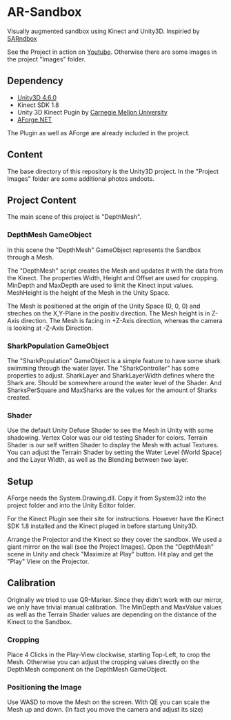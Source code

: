 # AR-Sandbox

Visually augmented sandbox using Kinect and Unity3D.
Inspiried by [SARndbox](http://idav.ucdavis.edu/~okreylos/ResDev/SARndbox/)

See the Project in action on [Youtube](https://www.youtube.com/playlist?list=PLiYkNDKSkCd4wgPixZNUtXTdhxdEhq7Vk).
Otherwise there are some images in the project "Images" folder.

## Dependency 
* [Unity3D 4.6.0](http://unity3d.com/)
* Kinect SDK 1.8
* Unity 3D Kinect Pugin by [Carnegie Mellon University](http://wiki.etc.cmu.edu/unity3d/index.php/Microsoft_Kinect_-_Microsoft_SDK)
* [AForge.NET](http://www.aforgenet.com/)

The Plugin as well as AForge are already included in the project.

## Content

The base directory of this repository is the Unity3D project.
In the "Project Images" folder are some additional photos andoots.

## Project Content

The main scene of this project is "DepthMesh".

### DepthMesh GameObject

In this scene the "DepthMesh" GameObject represents the Sandbox through a Mesh.

The "DepthMesh" script creates the Mesh and updates it with the data from the Kinect. 
The properties Width, Height and Offset are used for cropping.
MinDepth and MaxDepth are used to limit the Kinect input values.
MeshHeight is the height of the Mesh in the Unity Space.

The Mesh is positioned at the origin of the Unity Space (0, 0, 0) and streches on the X,Y-Plane in the positiv direction.
The Mesh height is in Z-Axis direction. The Mesh is facing in +Z-Axis direction, whereas the camera is looking at -Z-Axis Direction.

### SharkPopulation GameObject

The "SharkPopulation" GameObject is a simple feature to have some shark swimming through the water layer.
The "SharkController" has some properties to adjust.
SharkLayer and SharkLayerWidth defines where the Shark are. Should be somewhere around the water level of the Shader.
And SharksPerSquare and MaxSharks are the values for the amount of Sharks created.

### Shader

Use the default Unity Defuse Shader to see the Mesh in Unity with some shadowing.
Vertex Color was our old testing Shader for colors.
Terrain Shader is our self written Shader to display the Mesh with actual Textures.
You can adjust the Terrain Shader by setting the Water Level (World Space) and the Layer Width, as well as the Blending between two layer.

## Setup

AForge needs the System.Drawing.dll. Copy it from System32 into the project folder and into the Unity Editor folder.

For the Kinect Plugin see their site for instructions.
However have the Kinect SDK 1.8 installed and the Kinect pluged in before startung Unity3D.

Arrange the Projector and the Kinect so they cover the sandbox. We used a giant mirror on the wall (see the Project Images).
Open the "DepthMesh" scene in Unity and check "Maximize at Play" button. Hit play and get the "Play" View on the Projector.

## Calibration

Originally we tried to use QR-Marker. Since they didn't work with our mirror, we only have trivial manual calibration.
The MinDepth and MaxValue values as well as the Terrain Shader values are depending on the distance of the Kinect to the Sandbox.

### Cropping

Place 4 Clicks in the Play-View clockwise, starting Top-Left, to crop the Mesh.
Otherwise you can adjust the cropping values directly on the DepthMesh component on the DepthMesh GameObject.

### Positioning the Image

Use WASD to move the Mesh on the screen. With QE you can scale the Mesh up and down.
(In fact you move the camera and adjust its size)
